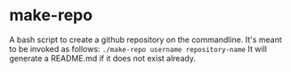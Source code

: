 # make-repo
A bash script to create a github repository on the commandline. It's meant to be invoked as follows:
`./make-repo username repository-name`
It will generate a README.md if it does not exist already.
